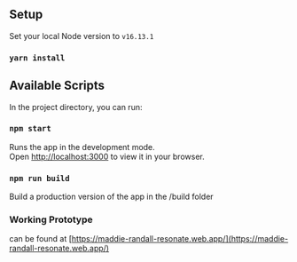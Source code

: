 ## Setup

Set your local Node version to `v16.13.1`

### `yarn install`

## Available Scripts

In the project directory, you can run:

### `npm start`

Runs the app in the development mode.\
Open [http://localhost:3000](http://localhost:3000) to view it in your browser.

### `npm run build`

Build a production version of the app in the /build folder

### Working Prototype

can be found at [https://maddie-randall-resonate.web.app/](https://maddie-randall-resonate.web.app/)
